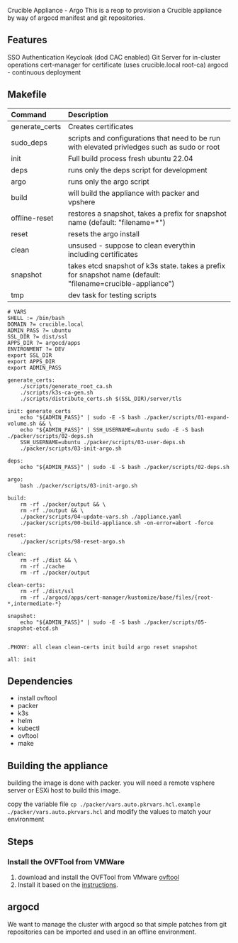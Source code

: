 Crucible Appliance - Argo
This is a reop to provision a Crucible appliance by way of argocd manifest and git repositories.

## Features

SSO Authentication Keycloak (dod CAC enabled)
Git Server for in-cluster operations
cert-manager for certificate (uses crucible.local root-ca)
argocd - continuous deployment

## Makefile

| Command        | Description                                                                                                 |
| :------------- | :---------------------------------------------------------------------------------------------------------- |
| generate_certs | Creates certificates                                                                                        |
| sudo_deps      | scripts and configurations that need to be run with elevated privledges such as sudo or root                |
| init           | Full build process fresh ubuntu 22.04                                                                       |
| deps           | runs only the deps script for development                                                                   |
| argo           | runs only the argo script                                                                                   |
| build          | will build the appliance with packer and vpshere                                                            |
| offline-reset  | restores a snapshot, takes a prefix for snapshot name (default: "filename=\*")                              |
| reset          | resets the argo install                                                                                     |
| clean          | unsused - suppose to clean everythin including certificates                                                 |
| snapshot       | takes etcd snapshot of k3s state. takes a prefix for snapshot name (default: "filename=crucible-appliance") |
| tmp            | dev task for testing scripts                                                                                |

```
# VARS
SHELL := /bin/bash
DOMAIN ?= crucible.local
ADMIN_PASS ?= ubuntu
SSL_DIR ?= dist/ssl
APPS_DIR ?= argocd/apps
ENVIRONMENT ?= DEV
export SSL_DIR
export APPS_DIR
export ADMIN_PASS

generate_certs:
	./scripts/generate_root_ca.sh
	./scripts/k3s-ca-gen.sh
	./scripts/distribute_certs.sh $(SSL_DIR)/server/tls

init: generate_certs
	echo "${ADMIN_PASS}" | sudo -E -S bash ./packer/scripts/01-expand-volume.sh && \
	echo "${ADMIN_PASS}" | SSH_USERNAME=ubuntu sudo -E -S bash ./packer/scripts/02-deps.sh
	SSH_USERNAME=ubuntu ./packer/scripts/03-user-deps.sh
	./packer/scripts/03-init-argo.sh

deps:
	echo "${ADMIN_PASS}" | sudo -E -S bash ./packer/scripts/02-deps.sh

argo:
	bash ./packer/scripts/03-init-argo.sh

build:
	rm -rf ./packer/output && \
	rm -rf ./output && \
	./packer/scripts/04-update-vars.sh ./appliance.yaml
	./packer/scripts/00-build-appliance.sh -on-error=abort -force

reset:
	./packer/scripts/98-reset-argo.sh

clean:
	rm -rf ./dist && \
	rm -rf ./cache
	rm -rf ./packer/output

clean-certs:
	rm -rf ./dist/ssl
	rm -rf ./argocd/apps/cert-manager/kustomize/base/files/{root-*,intermediate-*}

snapshot:
	echo "${ADMIN_PASS}" | sudo -E -S bash ./packer/scripts/05-snapshot-etcd.sh


.PHONY: all clean clean-certs init build argo reset snapshot

all: init
```

## Dependencies

- install ovftool
- packer
- k3s
- helm
- kubectl
- ovftool
- make

## Building the appliance

building the image is done with packer. you will need a remote vsphere server or ESXi host to build this image.

copy the variable file `cp ./packer/vars.auto.pkrvars.hcl.example ./packer/vars.auto.pkrvars.hcl` and modify the values to match your environment

## Steps

### Install the OVFTool from VMWare

1. download and install the OVFTool from VMware [ovftool](https://developer.broadcom.com/tools/open-virtualization-format-ovf-tool/latest)
1. Install it based on the [instructions](https://docs.vmware.com/en/VMware-Telco-Cloud-Operations/1.3.0/deployment-guide-130/GUID-95301A42-F6F6-4BA9-B3A0-A86A268754B6.html).

## argocd

We want to manage the cluster with argocd so that simple patches from git repositories can be imported and used in an offline environment.

